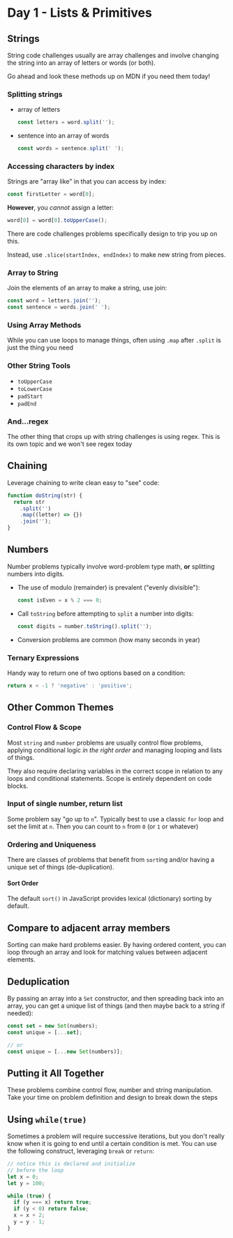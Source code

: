 # Day 1 - Lists & Primitives

## Strings

String code challenges usually are array challenges and involve changing the string into an array of letters or words (or both).

Go ahead and look these methods up on MDN if you need them today!

### Splitting strings

- array of letters
  ```js
  const letters = word.split('');
  ```
- sentence into an array of words
  ```js
  const words = sentence.split(' ');
  ```

### Accessing characters by index

Strings are "array like" in that you can access by index:

```js
const firstLetter = word[0];
```

**However**, you _cannot_ assign a letter:

```js
word[0] = word[0].toUpperCase();
```

There are code challenges problems specifically design to trip you up on this.

Instead, use `.slice(startIndex, endIndex)` to make new string from pieces.

### Array to String

Join the elements of an array to make a string, use join:

```js
const word = letters.join('');
const sentence = words.join(' ');
```

### Using Array Methods

While you can use loops to manage things, often using `.map` after `.split` is just the thing you need

### Other String Tools

- `toUpperCase`
- `toLowerCase`
- `padStart`
- `padEnd`

### And...regex

The other thing that crops up with string challenges is using regex. This is its own topic and we won't see regex today

## Chaining

Leverage chaining to write clean easy to "see" code:

```js
function doString(str) {
  return str
    .split('')
    .map((letter) => {})
    .join('');
}
```

## Numbers

Number problems typically involve word-problem type math, **or** splitting numbers into digits.

- The use of modulo (remainder) is prevalent ("evenly divisible"):
  ```js
  const isEven = x % 2 === 0;
  ```
- Call `toString` before attempting to `split` a number into digits:
  ```js
  const digits = number.toString().split('');
  ```
- Conversion problems are common (how many seconds in year)

### Ternary Expressions

Handy way to return one of two options based on a condition:

```js
return x < -1 ? 'negative' : 'positive';
```

## Other Common Themes

### Control Flow & Scope

Most `string` and `number` problems are usually control flow problems, applying conditional logic _in the right order_ and managing looping and lists of things.

They also require declaring variables in the correct scope in relation to any loops and conditional statements. Scope is entirely dependent on code blocks.

### Input of single number, return list

Some problem say "go up to `n`". Typically best to use a classic `for` loop and set the limit at `n`. Then you can count to `n` from `0` (or `1` or whatever)

### Ordering and Uniqueness

There are classes of problems that benefit from `sort`ing and/or having a unique set of things (de-duplication).

#### Sort Order

The default `sort()` in JavaScript provides lexical (dictionary) sorting by default.

## Compare to adjacent array members

Sorting can make hard problems easier. By having ordered content, you can loop through an array and look for matching values between adjacent elements.

## Deduplication

By passing an array into a `Set` constructor, and then spreading back into an array, you can get a unique list of things (and then maybe back to a string if needed):

```js
const set = new Set(numbers);
const unique = [...set];

// or
const unique = [...new Set(numbers)];
```

## Putting it All Together

These problems combine control flow, number and string manipulation. Take your time on problem definition and design to break down the steps

## Using `while(true)`

Sometimes a problem will require successive iterations, but you don't really know when it is going to end until a certain condition is met. You can use the following construct, leveraging `break` or `return`:

```js
// notice this is declared and initialize
// before the loop
let x = 0;
let y = 100;

while (true) {
  if (y === x) return true;
  if (y < 0) return false;
  x = x + 2;
  y = y - 1;
}
```
